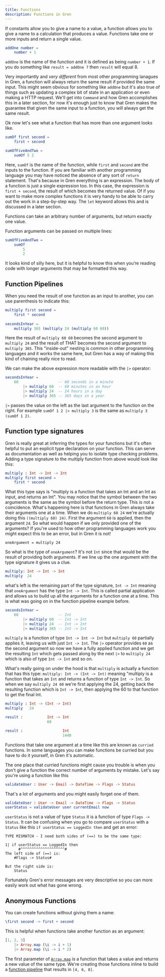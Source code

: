 ```yaml
---
title: Functions
description: Functions in Gren
---
```


If constants allow you to give a name to a value, a function allows you to give a name to a calculation that produces a value. Functions take one or more inputs and return a single value.

```elm
addOne number =
    number + 1
```

`addOne` is the name of the function and it is defined as being `number + 1`. If you do something like  `result = addOne 7` then `result` will equal 8.

Very importantly and _very different_ from most other programming lanagues in Gren, a function will always return the same result if provided the same input. This might seem obvious for something like `addOne` but it's also true of things such as updating a complex bit of state in an application or even making a HTTP request. We'll get into `Command` and how Gren accomplishes this in a later section, for now it's enough just to know that Gren makes the guarantee that given the same input to a function, you will always get the same result.

Ok now let's see what a function that has more than one argument looks like.

```elm
sumOf first second =
    first + second

sumOfFiveAndTwo =
    sumOf 5 2
```

Here, `sumOf` is the name of the function, while `first` and `second` are the inputs to the function. If you are familiar with another programming language you may have noticed the absence of any sort of `return` statement. That's because in Gren everything is an expression. The body of a function is just a single expression too. In this case, the expression is `first + second`, the result of which becomes the returned value. Of if you want to make more complex functions it is very handy to be able to carry out the work in a step-by-step way. The `let` keyword allows this and is discussed in a later section.

Functions can take an arbitrary number of arguments, but return exactly one value.

Function arguments can be passed on multiple lines:

```elm
sumOfFiveAndTwo =
    sumOf
        5
        2
```

It looks kind of silly here, but it is helpful to know this when you’re reading code with longer arguments that may be formatted this way.

## Function Pipelines

When you need the result of one function as an input to another, you can use parenthesis to indicate this:

```elm
multiply first second =
    first * second
    
secondsInYear =
    multiply 365 (multiply 24 (multiply 60 60))
```
Here the result of `multiply 60 60` becomes the second argument to `multiply 24` and the result of THAT becomes the second argument to `multiply 365`. This "inside-out" nesting is common in other programming languages and it works the same here, but Gren has a way of making this kind of chaining really nice to read.

We can make the above expression more readable with the `|>` operator:

```elm
secondsInYear =
    60                  -- 60 seconds in a minute
        |> multiply 60  -- 60 minutes in an hour
        |> multiply 24  -- 24 hours in a day
        |> multiply 365 -- 365 days in a year
```

`|>` passes the value on the left as the last argument to the function on the right.
For example `sumOf 1 2 |> multiply 3` is the same as `multiply 3 (sumOf 1 2)`.

## Function type signatures

Gren is really great at inferring the types for your functions but it's often helpful to put an explicit type declaration on your function. This can serve as documentation as well as helping you to isolate type checking problems. Adding a type signature to the multiply function from above would look like this:

```elm
multiply : Int -> Int -> Int
multiply first second =
    first * second
```

What this type says is "multiply is a function that takes an Int and an Int as input, and returns an Int". You may notice that the symbol between the two arguments is the same as the symbol before the return type. This is not a coincidence. What's happening here is that functions in Gren always take their arguments one at a time. When we do `multiply 60 24` we're actually doing this `((multiply 60) 24)`. First the argument `60` is applied, then the argument `24`. So what would happen if we only provided one of the arguments? If you're used to how other programming languages work you might expect this to be an error, but in Gren it is not!

`oneArgument = multiply 24`

So what is the type of `oneArgument`? It's not `Int` since that would be the result of providing both arguments. If we line up the one argument with the type signature it gives us a clue.

```elm
multiply: Int -> Int -> Int
multiply  24
```

what's left is the remaining part of the type signature, `Int -> Int` meaning that `oneArgument` has the type `Int -> Int`. This is called partial application and allows us to build up all the arguments for a function one at a time. This is what was going on in the function pipeline example before.

```elm
secondsInYear =
    60                  -- Int
        |> multiply 60  -- Int -> Int
        |> multiply 24  -- Int -> Int
        |> multiply 365 -- Int -> Int
```

`multiply` is a function of type `Int -> Int -> Int` but `multiply 60` partially applies it, leaving us with just `Int -> Int`. The `|>` operator provides `60` as the second argument so now we have a fully applied function and we get the resulting `Int` which gets passed along by the next `|>` to `multiply 24` which is also of type `Int -> Int` and so on.

What's really going on under the hood is that `multiply` is actually a function that has this type: `multiply: Int -> (Int -> Int)` meaning "multiply is a function that takes an `Int` and returns a function of type `Int -> Int`. So when we say `multiply 24 60` we're first applying the 24, getting back the resulting function which is `Int -> Int`, then applying the 60 to that function to get the final Int.

```elm
multiply : Int -> (Int -> Int)
multiply   24

result :           Int -> Int
                   60

result :                  Int
                          1440
```

Functions that take one argument at a time like this are known as `curried` functions. In some languages you can make functions be curried but you have to do it yourself, in Gren it's automatic.

The one place that curried functions might cause you trouble is when you don't give a function the correct number of arguments by mistake. Let's say you're using a function like this

```elm
validateUser : User -> Email -> DateTime -> Flags -> Status
```
That's a lot of arguments and you might easily forget one of them.

```elm
validateUser : User -> Email -> DateTime -> Flags -> Status
userStatus = validateUser user currentEmail now
```
`userStatus` is not a value of type `Status` it is a function of type `Flags -> Status`. It can be confusing when you go to compare `userStatus` with a `Status` like this `if userStatus == LoggedIn then` and get an error:

```
TYPE MISMATCH - I need both sides of (==) to be the same type:

1| if userStatus == LoggedIn then
      #^^^^^^^^^^^^^^^^^^^^#
The left side of (==) is:
    #Flags -> Status#

But the right side is:
    Status
```

Fortunately Gren's error messages are very descriptive so you can more easily work out what has gone wrong.



## Anonymous Functions

You can create functions without giving them a name:

```elm
\first second -> first + second
```

This is helpful when functions take another function as an argument:

```elm
[1, 2, 3]
    |> Array.map (\i -> i + 1)
    |> Array.map (\i -> i * 2)
```

The first parameter of [`Array.map`](https://packages.gren-lang.org/package/gren-lang/core/version/latest/module/Array#map) is a function that takes a value and returns a new value of the same type.
We're creating those functions inline to build a [function pipeline](#function-pipelines) that results in `[4, 6, 8]`.
